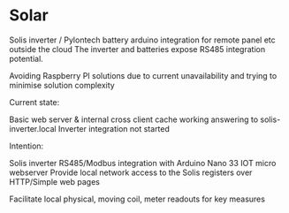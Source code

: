 # Solar
Solis inverter / Pylontech battery arduino integration for remote panel etc outside the cloud
The inverter and batteries expose RS485 integration potential.

Avoiding Raspberry PI solutions due to current unavailability and trying to minimise solution complexity

Current state:

Basic web server & internal cross client cache working answering to solis-inverter.local
Inverter integration not started

Intention:

Solis inverter RS485/Modbus integration with Arduino Nano 33 IOT micro webserver
Provide local network access to the Solis registers over HTTP/Simple web pages

Facilitate local physical, moving coil, meter readouts for key measures


